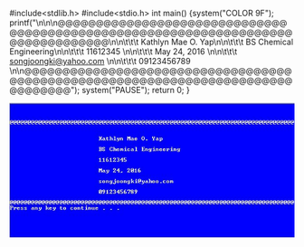 #include<stdlib.h>
#include<stdio.h>
int main()
{system("COLOR 9F");
	printf("\n\n\n@@@@@@@@@@@@@@@@@@@@@@@@@@@@@@@@@@@@@@@@@@@@@@@@@@@@@@@@@@@@@@@@@@@@@@@@@@@@@@@@\n\n\t\t\t Kathlyn Mae O. Yap\n\n\t\t\t BS Chemical Engineering\n\n\t\t\t 11612345 \n\n\t\t\t May 24, 2016 \n\n\t\t\t songjoongki@yahoo.com \n\n\t\t\t 09123456789 \n\n@@@@@@@@@@@@@@@@@@@@@@@@@@@@@@@@@@@@@@@@@@@@@@@@@@@@@@@@@@@@@@@@@@@@@@@@@@@@@@@@");
	system("PAUSE");
	return 0;
}

![](Hello.JPG)
